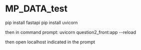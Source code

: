 # MP_DATA_test
pip install fastapi
pip install uvicorn

then in command prompt:
uvicorn question2_front:app --reload

then open localhost indicated in the prompt
